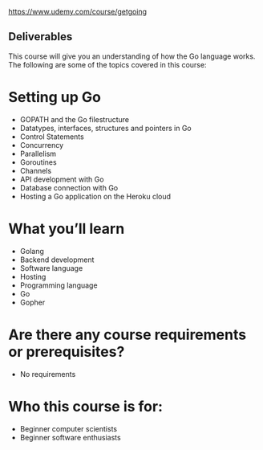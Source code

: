 https://www.udemy.com/course/getgoing

## Deliverables

This course will give you an understanding of how the Go language works. The following are some of the topics covered in this course:

# Setting up Go
* GOPATH and the Go filestructure
* Datatypes, interfaces, structures and pointers in Go
* Control Statements
* Concurrency
* Parallelism
* Goroutines
* Channels
* API development with Go
* Database connection with Go
* Hosting a Go application on the Heroku cloud

# What you’ll learn
* Golang
* Backend development
* Software language
* Hosting
* Programming language
* Go
* Gopher

# Are there any course requirements or prerequisites?
* No requirements

# Who this course is for:
* Beginner computer scientists
* Beginner software enthusiasts